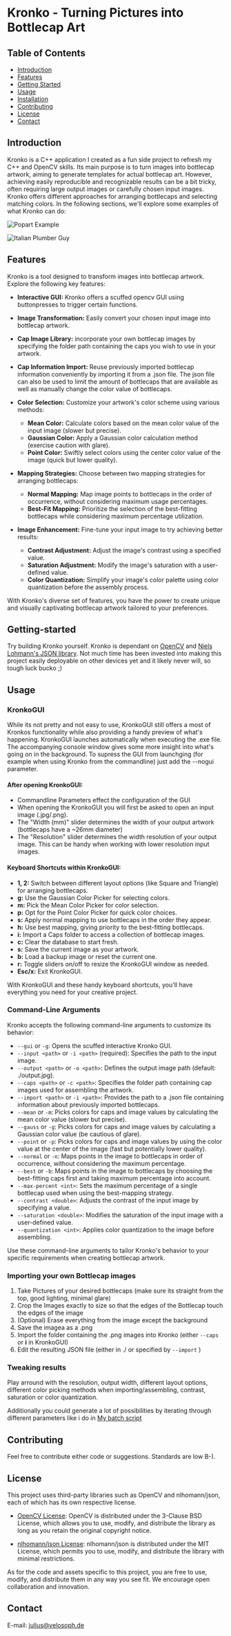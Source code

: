 # Kronko - Turning Pictures into Bottlecap Art

## Table of Contents

- [Introduction](##Introduction)
- [Features](##Features)
- [Getting Started](##Getting-started)
- [Usage](##Usage)
- [Installation](##Installation)
- [Contributing](##Contributing)
- [License](##License)
- [Contact](##Contact)

## Introduction

Kronko is a C++ application I created as a fun side project to refresh my C++ and OpenCV skills. Its main purpose is to turn images into bottlecap artwork, aiming to generate templates for actual bottlecap art. However, achieving easily reproducible and recognizable results can be a bit tricky, often requiring large output images or carefully chosen input images. Kronko offers different approaches for arranging bottlecaps and selecting matching colors. In the following sections, we'll explore some examples of what Kronko can do:

![Popart Example](/Examples/Popart.jpg)

![Italian Plumber Guy](/Examples/Mario.png)

## Features

Kronko is a tool designed to transform images into bottlecap artwork. Explore the following key features:

- **Interactive GUI:** Kronko offers a scuffed opencv GUI using buttonpresses to trigger certain functions.

- **Image Transformation:** Easily convert your chosen input image into bottlecap artwork.

- **Cap Image Library:** incorporate your own bottlecap images by specifying the folder path containing the caps you wish to use in your artwork.

- **Cap Information Import:** Reuse previously imported bottlecap information conveniently by importing it from a .json file. The json file can also be used to limit the amount of bottlecaps that are available as well as manually change the color value of bottlecaps.

- **Color Selection:** Customize your artwork's color scheme using various methods:
  - **Mean Color:** Calculate colors based on the mean color value of the input image (slower but precise).
  - **Gaussian Color:** Apply a Gaussian color calculation method (exercise caution with glare).
  - **Point Color:** Swiftly select colors using the center color value of the image (quick but lower quality).

- **Mapping Strategies:** Choose between two mapping strategies for arranging bottlecaps:
  - **Normal Mapping:** Map image points to bottlecaps in the order of occurrence, without considering maximum usage percentages.
  - **Best-Fit Mapping:** Prioritize the selection of the best-fitting bottlecaps while considering maximum percentage utilization.

- **Image Enhancement:** Fine-tune your input image to try achieving better results:
  - **Contrast Adjustment:** Adjust the image's contrast using a specified value.
  - **Saturation Adjustment:** Modify the image's saturation with a user-defined value.
  - **Color Quantization:** Simplify your image's color palette using color quantization before the assembly process.

With Kronko's diverse set of features, you have the power to create unique and visually captivating bottlecap artwork tailored to your preferences.

## Getting-started

Try building Kronko yourself. Kronko is dependant on [OpenCV](https://github.com/opencv/opencv) and [Niels Lohmann's JSON library](https://github.com/nlohmann/json). Not much time has been invested into making this project easily deployable on other devices yet and it likely never will, so tough luck bucko ;)

## Usage

### KronkoGUI
While its not pretty and not easy to use, KronkoGUI still offers a most of Kronkos functionality while also providing a handy preview of what's happening. KronkoGUI launches automatically when executing the .exe file. The accompanying console window gives some more insight into what's going on in the background. To supress the GUI from launchging (for example when using Kronko from the commandline) just add the --nogui parameter.

#### After opening KronkoGUI:

- Commandline Parameters effect the configuration of the GUI
- When opening the KronkoGUI you will first be asked to open an input image (.jpg/.png). 
- The "Width (mm)" slider determines the width of your output artwork (bottlecaps have a ~26mm diameter)
- The "Resolution" slider determines the width resolution of your output image. This can be handy when working with lower resolution input images.

#### Keyboard Shortcuts within KronkoGUI:

- **1, 2:** Switch between different layout options (like Square and Triangle) for arranging bottlecaps.
- **g:** Use the Gaussian Color Picker for selecting colors.
- **m:** Pick the Mean Color Picker for color selection.
- **p:** Opt for the Point Color Picker for quick color choices.
- **s:** Apply normal mapping to use bottlecaps in the order they appear.
- **h:** Use best mapping, giving priority to the best-fitting bottlecaps.
- **i:** Import a Caps folder to access a collection of bottlecap images.
- **c:** Clear the database to start fresh.
- **s:** Save the current image as your artwork.
- **b:** Load a backup image or reset the current one.
- **r:** Toggle sliders on/off to resize the KronkoGUI window as needed.
- **Esc/x:** Exit KronkoGUI.

With KronkoGUI and these handy keyboard shortcuts, you'll have everything you need for your creative project.

### Command-Line Arguments
Kronko accepts the following command-line arguments to customize its behavior:

- `--gui` or `-g`: Opens the scuffed interactive Kronko GUI.
- `--input <path>` or `-i <path>` (required): Specifies the path to the input image.
- `--output <path>` or `-o <path>`: Defines the output image path (default: ./output.jpg).
- `--caps <path>` or `-c <path>`: Specifies the folder path containing cap images used for assembling the artwork.
- `--import <path>` or `-i <path>`: Provides the path to a .json file containing information about previously imported bottlecaps.
- `--mean` or `-m`: Picks colors for caps and image values by calculating the mean color value (slower but precise).
- `--gauss` or `-g`: Picks colors for caps and image values by calculating a Gaussian color value (be cautious of glare).
- `--point` or `-p`: Picks colors for caps and image values by using the color value at the center of the image (fast but potentially lower quality).
- `--normal` or `-n`: Maps points in the image to bottlecaps in order of occurrence, without considering the maximum percentage.
- `--best` or `-b`: Maps points in the image to bottlecaps by choosing the best-fitting caps first and taking maximum percentage into account.
- `--max-percent <int>`: Sets the maximum percentage of a single bottlecap used when using the best-mapping strategy.
- `--contrast <double>`: Adjusts the contrast of the input image by specifying a value.
- `--saturation <double>`: Modifies the saturation of the input image with a user-defined value.
- `--quantization <int>`: Applies color quantization to the image before assembling.

Use these command-line arguments to tailor Kronko's behavior to your specific requirements when creating bottlecap artwork.

### Importing your own Bottlecap images
1. Take Pictures of your desired bottlecaps (make sure its straight from the top, good lighting, minimal glare)
2. Crop the Images exactly to size so that the edges of the Bottlecap touch the edges of the image
3. (Optional) Erase everything from the image except the background
4. Save the imagea as a .png
5. Import the folder containing the .png images into Kronko (either `--caps` <path> or **i** in KronkoGUI)
6. Edit the resulting JSON file (either in ./ or specified by `--import` <path>) 

### Tweaking results
Play arround with the resolution, output width, different layout options, different color picking methods when importing/assembling, contrast, saturation or color quantization.

Additionally you could generate a lot of possibilities by iterating through different parameters like i do in [My batch script](conv_all_imgs.bat)

## Contributing
Feel free to contribute either code or suggestions. Standards are low B-).

## License

This project uses third-party libraries such as OpenCV and nlhomann/json, each of which has its own respective license. 

- [OpenCV License](https://opencv.org/license/): OpenCV is distributed under the 3-Clause BSD License, which allows you to use, modify, and distribute the library as long as you retain the original copyright notice.

- [nlhomann/json License](https://github.com/nlohmann/json#license): nlhomann/json is distributed under the MIT License, which permits you to use, modify, and distribute the library with minimal restrictions.

As for the code and assets specific to this project, you are free to use, modify, and distribute them in any way you see fit. We encourage open collaboration and innovation.

## Contact

E-mail: julius@velosoph.de
